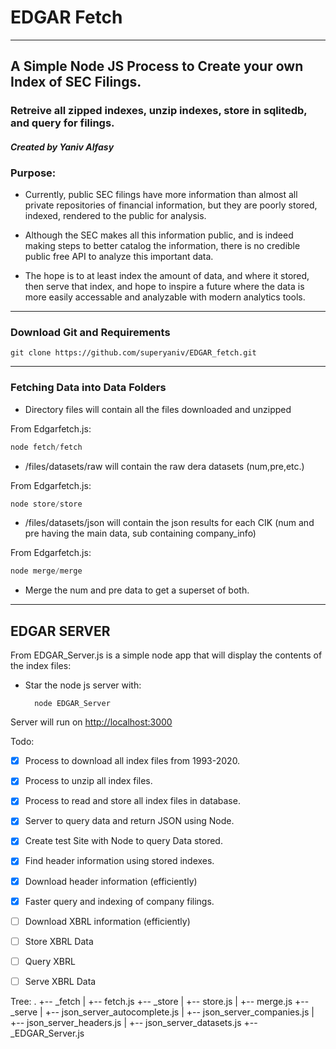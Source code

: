 # EDGAR Fetch
---

## A Simple Node JS Process to Create your own Index of SEC Filings.
### Retreive all zipped indexes, unzip indexes, store in sqlitedb, and query for filings.

#### *Created by Yaniv Alfasy*

### Purpose: 
- Currently, public SEC filings have more information than almost all private repositories of financial information, but they are poorly stored, indexed, rendered to the public for analysis.

- Although the SEC makes all this information public, and is indeed making steps to better catalog the information, there is no credible public free API to analyze this important data. 

- The hope is to at least index the amount of data, and where it stored, then serve that index, and hope to inspire a future where the data is more easily accessable and analyzable with modern analytics tools.

---
### Download Git and Requirements

    git clone https://github.com/superyaniv/EDGAR_fetch.git

---
### Fetching Data into Data Folders

* Directory files will contain all the files downloaded and unzipped

From Edgarfetch.js:
```javascript
node fetch/fetch
```
* /files/datasets/raw will contain the raw dera datasets (num,pre,etc.)

From Edgarfetch.js:
```javascript
node store/store
```
* /files/datasets/json will contain the json results for each CIK (num and pre having the main data, sub containing company_info)

From Edgarfetch.js:
```javascript 
node merge/merge
```
* Merge the num and pre data to get a superset of both.

---
## EDGAR SERVER
From EDGAR_Server.js is a simple node app that will display the contents of the index files:

* Star the node js server with:
    
        node EDGAR_Server

Server will run on [http://localhost:3000](http://localhost:3000)

Todo:
- [x] Process to download all index files from 1993-2020.
- [x] Process to unzip all index files.
- [x] Process to read and store all index files in database.
- [x] Server to query data and return JSON using Node.
- [x] Create test Site with Node to query Data stored.
- [x] Find header information using stored indexes.
- [x] Download header information (efficiently)
- [x] Faster query and indexing of company filings.
- [ ] Download XBRL information (efficiently)
- [ ] Store XBRL Data
- [ ] Query XBRL
- [ ] Serve XBRL Data


Tree:
.
+-- _fetch
|	+-- fetch.js
+-- _store
|	+-- store.js
|	+-- merge.js
+-- _serve
|	+-- json_server_autocomplete.js
|	+-- json_server_companies.js
|	+-- json_server_headers.js
|	+-- json_server_datasets.js
+-- _EDGAR_Server.js